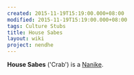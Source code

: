 ```yaml
---
created: 2015-11-19T15:19:00.000+08:00
modified: 2015-11-19T15:19:00.000+08:00
tags: Culture Stubs
title: House Sabes
layout: wiki
project: nendhe
---
```


**House Sabes** ('Crab') is a [Nanike](/content/kyahida_wiki/wiki/Nanike).